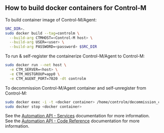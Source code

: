 ## How to build docker containers for Control-M

To build container image of Control-M/Agent:
```bash
SRC_DIR=.
sudo docker build --tag=controlm \
  --build-arg CTMHOST=<Control-M host> \
  --build-arg USER=<user> \
  --build-arg PASSWORD=<password> $SRC_DIR
```
To run & self-register the containerize Control-M/Agent to Control-M:
```bash
sudo docker run --net host \
  -e CTM_SERVER=<host> \
  -e CTM_HOSTGROUP=app0 \
  -e CTM_AGENT_PORT=7020 -dt controlm
```
To decommission Control-M/Agent container and self-unregister from Control-M:
```bash
sudo docker exec -i -t <docker container> /home/controlm/decommission_controlm.sh
sudo docker stop <docker container>
```

See the [Automation API - Services](https://docs.bmc.com/docs/display/public/workloadautomation/Control-M+Automation+API+-+Services) documentation for more information.  
See the [Automation API - Code Reference](https://docs.bmc.com/docs/display/public/workloadautomation/Control-M+Automation+API+-+Code+Reference) documentation for more information.
